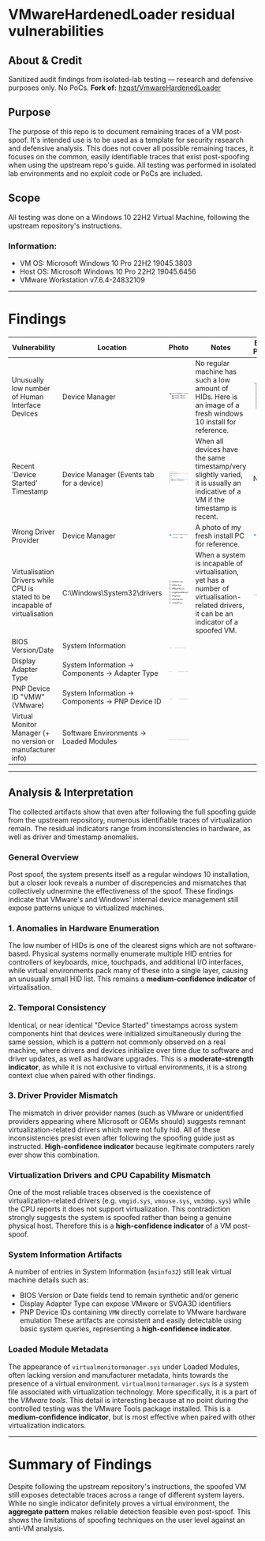 # VMwareHardenedLoader residual vulnerabilities

## About & Credit
Sanitized audit findings from isolated-lab testing — research and defensive purposes only. No PoCs.
**Fork of:** [hzqst/VmwareHardenedLoader](https://github.com/hzqst/VmwareHardenedLoader)

## Purpose
The purpose of this repo is to document remaining traces of a VM post-spoof. It's intended use is to be used as a template for security research and defensive analysis. This does not cover all possible remaining traces, it focuses on the common, easily identifiable traces that exist post-spoofing when using the upstream repo's guide. All testing was performed in isolated lab environments and no exploit code or PoCs are included.

## Scope
All testing was done on a Windows 10 22H2 Virtual Machine, following the upstream repository's instructions.

### Information:
- VM OS: Microsoft Windows 10 Pro 22H2 19045.3803
- Host OS: Microsoft Windows 10 Pro 22H2 19045.6456
- VMware Workstation v7.6.4-24832109

___


# **Findings**

| Vulnerability | Location | Photo| Notes| Extra Photo |
| --------------| -------- | ---- | ---- | ----------- |
| Unusually low number of Human Interface Devices             | Device Manager        |  ![HID](Screenshots/HID.png)   | No regular machine has such a low amount of HIDs. Here is an image of a fresh windows 10 install for reference. | ![HID Reference](Screenshots/HID_reference.png)
| Recent 'Device Started' Timestamp             | Device Manager (Events tab for a device)        | ![Timestamps](Screenshots/Timestamps.png)    | When all devices have the same timestamp/very slightly varied, it is usually an indicative of a VM if the timestamp is recent. | N/A
| Wrong Driver Provider             | Device Manager        | ![Wrong Service Provider](Screenshots/wrong_driver_provider.png)    | A photo of my fresh install PC for reference. | ![Wrong Service Provider Reference](Screenshots/wrong_driver_provider_reference.png)
| Virtualisation Drivers while CPU is stated to be incapable of virtualisation             | C:\Windows\System32\drivers        | ![VM Drivers](Screenshots/vm_drivers.png)    | When a system is incapable of virtualisation, yet has a number of virtualisation-related drivers, it can be an indicator of a spoofed VM. | ![Incapable of Virtualization](Screenshots/virtualisation_incapable.png)
| BIOS Version/Date             | System Information        | ![BIOS Version](Screenshots/bios_version.png)    |
| Display Adapter Type             | System Information -> Components -> Adapter Type        | ![Adapter Type](Screenshots/adapter_type.png)    |
| PNP Device ID "VMW" (VMware)             | System Information -> Components -> PNP Device ID        | ![PNP Device ID](Screenshots/pnp_device_id.png)    |
| Virtual Monitor Manager (+ no version or manufacturer info)             | Software Environments -> Loaded Modules        | ![Virtual Monitor Manager](Screenshots/virtualmonitormanager.png)    |


___


## **Analysis & Interpretation**
The collected artifacts show that even after following the full spoofing guide from the upstream repository, numerous identifiable traces of virtualization remain. The residual indicators range from inconsistencies in hardware, as well as driver and timestamp anomalies.

### General Overview
Post spoof, the system presents itself as a regular windows 10 installation, but a closer look reveals a number of discrepencies and mismatches that collectively udnermine the effectiveness of the spoof. These findings indicate that VMware's and Windows' internal device management still expose patterns unique to virtualized machines.

### 1. Anomalies in Hardware Enumeration
The low number of HIDs is one of the clearest signs which are not software-based. Physical systems normally enumerate multiple HID entries for controllers of keyboards, mice, touchpads, and additional I/O interfaces, while virtual environments pack many of these into a single layer, causing an unusually small HID list. This remains a **medium-confidence indicator** of virtualisation.

### 2. Temporal Consistency
Identical, or near identical "Device Started" timestamps across system components hint that devices were initialized simultaneously during the same session, which is a pattern not commonly observed on a real machine, where drivers and devices initialize over time due to software and driver updates, as well as hardware upgrades. This is a **moderate-strength indicator**, as while it is not exclusive to virtual environments, it is a strong context clue when paired with other findings.

### 3. Driver Provider Mismatch
The mismatch in driver provider names (such as VMware or unidentified providers appearing where Microsoft or OEMs should) suggests remnant virtualization-related drivers which were not fully hid. All of these inconsistencies presist even after following the spoofing guide just as instructed. **High-confidence indicator** because legitimate computers rarely ever show this combination.

### Virtualization Drivers and CPU Capability Mismatch
One of the most reliable traces observed is the coexistence of virtualization-related drivers (e.g. `vmgid.sys`, `vmouse.sys`, `vm3dmp.sys`) while the CPU reports it does not support virtualization. This contradiction strongly suggests the system is spoofed rather than being a genuine physical host. Therefore this is a **high-confidence indicator** of a VM post-spoof.

### System Information Artifacts
A number of entries in System Information (`msinfo32`) still leak virtual machine details such as:
- BIOS Version or Date fields tend to remain synthetic and/or generic
- Display Adapter Type can expose VMware or SVGA3D identifiers
- PNP Device IDs containing `VMW` directly correlate to VMware hardware emulation
These artifacts are consistent and easily detectable using basic system queries, representing a **high-confidence indicator**.

### Loaded Module Metadata
The appearance of `virtualmonitormanager.sys` under Loaded Modules, often lacking version and manufacturer metadata, hints towards the presence of a virtual environment. `virtualmonitormanager.sys` is a system file associated with virtualization technology. More specifically, it is a part of the *VMware tools*. This detail is interesting because at no point during the controlled testing was the VMware Tools package installed. This is a **medium-confidence indicator**, but is most effective when paired with other virtualization indicators.

___

# Summary of Findings
Despite following the upstream repository's instructions, the spoofed VM still exposes detectable traces across a range of different system layers. While no single indicator definitely proves a virtual environment, the **aggregate pattern** makes reliable detection feasible even post-spoof. This shows the limitations of spoofing techniques on the user level against an anti-VM analysis.
